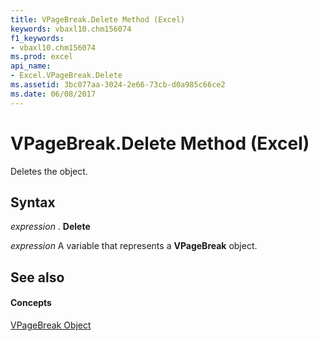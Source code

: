 ```yaml
---
title: VPageBreak.Delete Method (Excel)
keywords: vbaxl10.chm156074
f1_keywords:
- vbaxl10.chm156074
ms.prod: excel
api_name:
- Excel.VPageBreak.Delete
ms.assetid: 3bc077aa-3024-2e66-73cb-d0a985c66ce2
ms.date: 06/08/2017
---
```



# VPageBreak.Delete Method (Excel)

Deletes the object.


## Syntax

 _expression_ . **Delete**

 _expression_ A variable that represents a **VPageBreak** object.


## See also


#### Concepts


[VPageBreak Object](Excel.VPageBreak.md)

